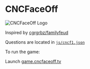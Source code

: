 # CNCFaceOff

![CNCFaceOff Logo](cncf-faceoff-logo.png)

Inspired by [cgrgrbz/familyfeud](https://github.com/cgrgrbz/familyfeud)

Questions are located in [`js/cncf1.json`](../js/cncf1.json)

To run the game:

Launch [game.cncfaceoff.tv](https://game.cncfaceoff.tv)
